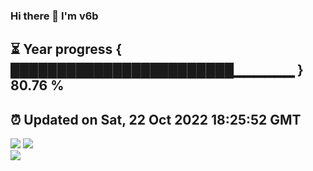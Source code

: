 ### Hi there 👋  I'm v6b  
⏳ Year progress { ████████████████████████▁▁▁▁▁▁ } 80.76 %
---
⏰ Updated on Sat, 22 Oct 2022 18:25:52 GMT
---
![](https://github-readme-stats.vercel.app/api?username=v6b&bg_color=30,e96443,904e95&title_color=fff&text_color=fff&layout=compact)
![](https://github-readme-stats.vercel.app/api/top-langs/?username=v6b&layout=compact&bg_color=30,e96443,904e95&title_color=fff&text_color=fff)  
![](https://gcore.jsdelivr.net/gh/v6b/v6b@main/assets/github-contribution-grid-snake.svg)

